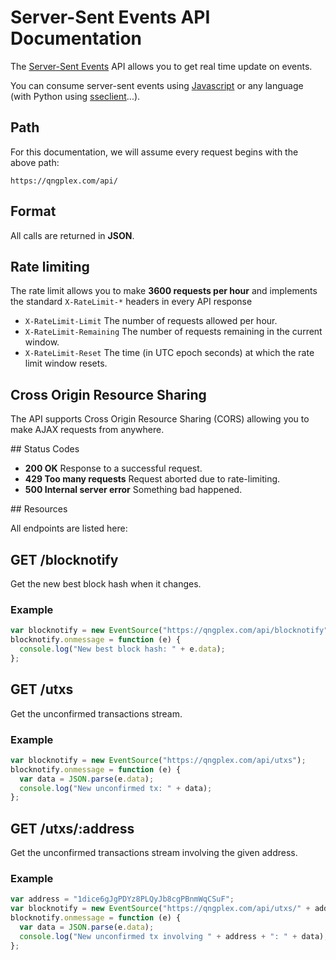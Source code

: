 # Server-Sent Events API Documentation

The [Server-Sent Events](https://developer.mozilla.org/en-US/docs/Server-sent_events/Using_server-sent_events) API allows you to get real time update on events.

You can consume server-sent events using [Javascript](https://developer.mozilla.org/en-US/docs/Server-sent_events) or any language (with Python using [sseclient](https://pypi.python.org/pypi/sseclient)...).

## Path

For this documentation, we will assume every request begins with the above path:

    https://qngplex.com/api/

## Format

All calls are returned in **JSON**.

## Rate limiting

The rate limit allows you to make **3600 requests per hour** and implements the standard `X-RateLimit-*` headers in every API response

- `X-RateLimit-Limit` The number of requests allowed per hour.
- `X-RateLimit-Remaining` The number of requests remaining in the current window.
- `X-RateLimit-Reset` The time (in UTC epoch seconds) at which the rate limit window resets.

## Cross Origin Resource Sharing

The API supports Cross Origin Resource Sharing (CORS) allowing you to make AJAX requests from anywhere.

## Status Codes

- **200 OK** Response to a successful request.
- **429 Too many requests** Request aborted due to rate-limiting.
- **500 Internal server error** Something bad happened.

## Resources

All endpoints are listed here:

## GET /blocknotify

Get the new best block hash when it changes.

### Example

```javascript
var blocknotify = new EventSource("https://qngplex.com/api/blocknotify");
blocknotify.onmessage = function (e) {
  console.log("New best block hash: " + e.data);
};
```

## GET /utxs

Get the unconfirmed transactions stream.

### Example

```javascript
var blocknotify = new EventSource("https://qngplex.com/api/utxs");
blocknotify.onmessage = function (e) {
  var data = JSON.parse(e.data);
  console.log("New unconfirmed tx: " + data);
};
```

## GET /utxs/:address

Get the unconfirmed transactions stream involving the given address.

### Example

```javascript
var address = "1dice6gJgPDYz8PLQyJb8cgPBnmWqCSuF";
var blocknotify = new EventSource("https://qngplex.com/api/utxs/" + address);
blocknotify.onmessage = function (e) {
  var data = JSON.parse(e.data);
  console.log("New unconfirmed tx involving " + address + ": " + data);
};
```
